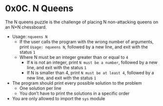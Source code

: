 # 0x0C. N Queens
The N queens puzzle is the challenge of placing N non-attacking queens on an N×N chessboard.

- Usage: `nqueens N`
  - If the user calls the program with the wrong number of arguments, print `Usage: nqueens N`, followed by a new line, and exit with the status `1`
  - Where N must be an integer greater than or equal to `4`
    - If `N` is not an integer, print `N must be a number`, followed by a new line, and exit with the status `1`
    - If N is smaller than 4, print `N must be at least 4`, followed by a new line, and exit with the status `1`
- The program should print every possible solution to the problem
  - One solution per line
  - You don’t have to print the solutions in a specific order
- You are only allowed to import the `sys` module
